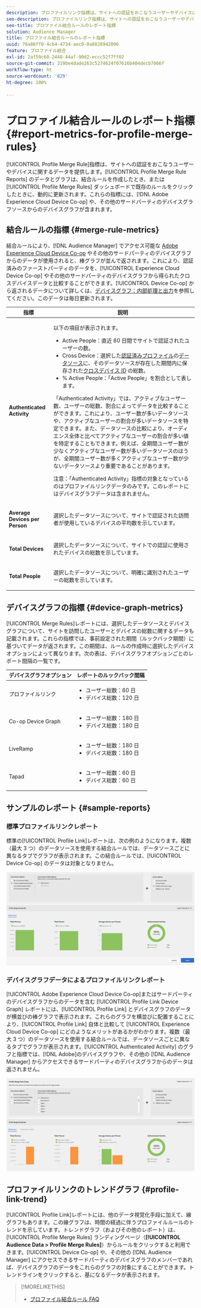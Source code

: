 ```yaml
---
description: プロファイルリンク指標は、サイトへの認証をおこなうユーザーやデバイスに関するデータを提供します。プロファイルリンクのデータとグラフは、結合ルールを作成したとき、または Profile Merge Rules ダッシュボードで既存のルールをクリックしたときに、動的に更新されます。これらの指標には、Adobe Experience Cloud Device Co-op や、その他のサードパーティのデバイスグラフソースからのデバイスグラフが含まれます。
seo-description: プロファイルリンク指標は、サイトへの認証をおこなうユーザーやデバイスに関するデータを提供します。プロファイルリンクのデータとグラフは、結合ルールを作成したとき、または Profile Merge Rules ダッシュボードで既存のルールをクリックしたときに、動的に更新されます。これらの指標には、Adobe Experience Cloud Device Co-op や、その他のサードパーティのデバイスグラフソースからのデバイスグラフが含まれます。
seo-title: プロファイル結合ルールのレポート指標
solution: Audience Manager
title: プロファイル結合ルールのレポート指標
uuid: 76a86ff0-4c64-4734-aec0-0a8828942096
feature: プロファイル結合
exl-id: 2af59c60-2448-44af-90d2-eccc52f7ff02
source-git-commit: 319be4dade263c5274624f07616b404decb7066f
workflow-type: ht
source-wordcount: '829'
ht-degree: 100%

---
```


# プロファイル結合ルールのレポート指標 {#report-metrics-for-profile-merge-rules}

[!UICONTROL Profile Merge Rule]指標は、サイトへの認証をおこなうユーザーやデバイスに関するデータを提供します。[!UICONTROL Profile Merge Rule Reports] のデータとグラフは、結合ルールを作成したとき、または [!UICONTROL Profile Merge Rules] ダッシュボードで既存のルールをクリックしたときに、動的に更新されます。これらの指標には、[!DNL Adobe Experience Cloud Device Co-op] や、その他のサードパーティのデバイスグラフソースからのデバイスグラフが含まれます。

## 結合ルールの指標 {#merge-rule-metrics}

結合ルールにより、[!DNL Audience Manager] でアクセス可能な [Adobe Experience Cloud Device Co-op](https://experienceleague.adobe.com/docs/device-co-op/using/about/overview.html?lang=ja) やその他のサードパーティのデバイスグラフからのデータが使用されると、棒グラフが並んで返されます。これにより、認証済みのファーストパーティのデータを、[!UICONTROL Experience Cloud Device Co-op] やその他のサードパーティのデバイスグラフから得られたクロスデバイスデータと比較することができます。[!UICONTROL Device Co-op] から返されるデータについて詳しくは、[デバイスグラフ：内部処理と出力](https://experienceleague.adobe.com/docs/device-co-op/using/device-graph/device-graph-overview.html?lang=ja)を参照してください。このデータは毎日更新されます。

<table id="table_A7FB2F9804F84AC8A6DD05C0E6EE7555"> 
 <thead> 
  <tr> 
   <th colname="col1" class="entry"> 指標 </th> 
   <th colname="col2" class="entry"> 説明 </th> 
  </tr> 
 </thead>
 <tbody> 
  <tr> 
   <td colname="col1"> <p> <b><span class="wintitle"> Authenticated Activity</span></b> </p> </td> 
   <td colname="col2"> <p>以下の項目が表示されます。 </p> 
    <ul id="ul_7F7373919A4A49028EF4BF7B28D9F8E9"> 
     <li id="li_FE2F93C496D64ED8928B3E522C9585EA"> <span class="wintitle">Active People</span>：直近 60 日間でサイトで認証されたユーザーの数。 </li> 
     <li id="li_60CFD26EE68B442683C0ED5FED1A79C8"> <span class="wintitle">Cross Device</span>：選択した<a href="merge-rule-definitions.md">認証済みプロファイル</a>の<a href="https://experienceleague.adobe.com/docs/audience-manager/user-guide/features/data-sources/manage-datasources.html?lang=ja">データソース</a>に、そのデータソースが存在した期間内に保存された<a href="merge-rules-start.md#create-data-source">クロスデバイス ID</a> の総数。 </li> 
     <li id="li_F2F07B6A326C4A18B79A0CF2C47D9677"> <span class="wintitle">% Active People</span>：「<span class="wintitle">Active People</span>」を割合として表します。 </li> 
    </ul> <p> 「<span class="wintitle">Authenticated Activity</span>」では、アクティブなユーザー数、ユーザーの総数、割合によってデータを比較することができます。これにより、ユーザー数が多いデータソースや、アクティブなユーザーの割合が多いデータソースを特定できます。また、データソースの比較により、オーディエンス全体と比べてアクティブなユーザーの割合が多い値を特定することもできます。例えば、全期間ユーザー数が少なくアクティブなユーザー数が多いデータソースのほうが、全期間ユーザー数が多くアクティブなユーザー数が少ないデータソースより重要であることがあります。 </p> <p> <p>注意：「<span class="wintitle">Authenticated Activity</span>」指標の対象となっているのは<span class="wintitle">プロファイルリンク</span>データのみです。このレポートには<span class="wintitle">デバイスグラフ</span>データは含まれません。 </p> </p> </td> 
  </tr> 
  <tr> 
   <td colname="col1"> <p> <b><span class="wintitle"> Average Devices per Person</span></b> </p> </td> 
   <td colname="col2"> <p> 選択したデータソースについて、サイトで認証された訪問者が使用しているデバイスの平均数を示しています。 </p> </td> 
  </tr> 
  <tr> 
   <td colname="col1"> <p> <b><span class="wintitle"> Total Devices</span></b> </p> </td> 
   <td colname="col2"> <p>選択したデータソースについて、サイトでの認証に使用されたデバイスの総数を示しています。 </p> </td> 
  </tr> 
  <tr> 
   <td colname="col1"> <p> <b><span class="wintitle"> Total People</span></b> </p> </td> 
   <td colname="col2"> <p>選択したデータソースについて、明確に識別されたユーザーの総数を示しています。 </p> </td> 
  </tr> 
 </tbody> 
</table>

## デバイスグラフの指標 {#device-graph-metrics}

[!UICONTROL Merge Rules]レポートには、選択したデータソースとデバイスグラフについて、サイトを訪問したユーザーとデバイスの総数に関するデータも記載されます。これらの指標では、事前設定された期間（ルックバック期間）に基づいてデータが返されます。この期間は、ルールの作成時に選択したデバイスオプションによって異なります。次の表は、デバイスグラフオプションごとのレポート間隔の一覧です。

<table id="table_038983EBC71F4A55BBCA99212AC5DEE6"> 
 <thead> 
  <tr> 
   <th colname="col1" class="entry"> デバイスグラフオプション </th> 
   <th colname="col2" class="entry"> レポートのルックバック間隔 </th> 
  </tr>
 </thead>
 <tbody> 
  <tr> 
   <td colname="col1"> <p><span class="wintitle"> プロファイルリンク</span> </p> </td> 
   <td colname="col2"> <p> 
     <ul id="ul_B2FF2341573840549FFB96579F537082"> 
      <li id="li_B37323C2F2434F41B407500AC5C15447">ユーザー総数：60 日 </li> 
      <li id="li_08D911224A60418BBB3CFB4E70CE73D4">デバイス総数：120 日 </li> 
     </ul> </p> </td> 
  </tr> 
  <tr> 
   <td colname="col1"> <p><span class="wintitle"> Co-op Device Graph</span> </p> </td> 
   <td colname="col2"> <p> 
     <ul id="ul_64AD1DD89DF64703B70B973A463BA020"> 
      <li id="li_D7D3A3871F434CBFA71BE8929EB41648">ユーザー総数：180 日 </li> 
      <li id="li_125D387986B2463EB310203CE5857EDA">デバイス総数：180 日 </li> 
     </ul> </p> </td> 
  </tr> 
  <tr> 
   <td colname="col1"> <p><span class="wintitle"> LiveRamp</span> </p> </td> 
   <td colname="col2"> <p> 
     <ul id="ul_2772F3AD7E1440789B635794ECDE8DFB"> 
      <li id="li_1432363829D64615B1D349A3722D6268">ユーザー総数：180 日 </li> 
      <li id="li_D5C0E3CE92524B54BBD36C73A326292B">デバイス総数：180 日 </li> 
     </ul> </p> </td> 
  </tr> 
  <tr> 
   <td colname="col1"> <p><span class="wintitle"> Tapad</span> </p> </td> 
   <td colname="col2"> <p> 
     <ul id="ul_274529DB58E6442E95C6AD89BECB1362"> 
      <li id="li_67102211A72A4E47AACFE5E369793C17">ユーザー総数：60 日 </li> 
      <li id="li_3E8F3DA6A7B5487895A626674DA363A5">デバイス総数：60 日 </li> 
     </ul> </p> </td> 
  </tr> 
 </tbody> 
</table>

## サンプルのレポート {#sample-reports}

### 標準プロファイルリンクレポート

標準の[!UICONTROL Profile Link]レポートは、次の例のようになります。複数（最大 3 つ）のデータソースを使用する結合ルールでは、データソースごとに異なるタブでグラフが表示されます。この結合ルールでは、[!UICONTROL Device Co-op] のデータは対象となりません。

![](assets/profile-link-metrics.png)

### デバイスグラフデータによるプロファイルリンクレポート

[!UICONTROL Adobe Experience Cloud Device Co-op]またはサードパーティのデバイスグラフからのデータを含む [!UICONTROL Profile Link Device Graph] レポートには、[!UICONTROL Profile Link] とデバイスグラフのデータが横並びの棒グラフで表示されます。これらのグラフを横並びに配置することにより、[!UICONTROL Profile Link] 自体と比較して [!UICONTROL Experience Cloud Device Co-op] にどのようなメリットがあるかがわかります。複数（最大 3 つ）のデータソースを使用する結合ルールでは、データソースごとに異なるタブでグラフが表示されます。[!UICONTROL Authenticated Activity] のグラフと指標では、[!DNL Adobe]のデバイスグラフや、その他の [!DNL Audience Manager] からアクセスできるサードパーティのデバイスグラフからのデータは返されません。

![](assets/profile-link-graph.png)

## プロファイルリンクのトレンドグラフ {#profile-link-trend}

[!UICONTROL Profile Link]レポートには、他のデータ視覚化手段に加えて、線グラフもあります。この線グラフは、時間の経過に伴うプロファイルルールのトレンドを示しています。トレンドグラフ（およびその他のレポート）は、[!UICONTROL Profile Merge Rules] ランディングページ（**[!UICONTROL Audience Data > Profile Merge Rules]**）からルールをクリックすると利用できます。[!UICONTROL Device Co-op] や、その他の [!DNL Audience Manager] にアクセスできるサードパーティのデバイスグラフのメンバーであれば、デバイスグラフのデータをこれらのグラフの対象にすることができます。トレンドラインをクリックすると、基になるデータが表示されます。

>[!MORELIKETHIS]
>
>* [プロファイル結合ルール FAQ](../../faq/faq-profile-merge.md)

